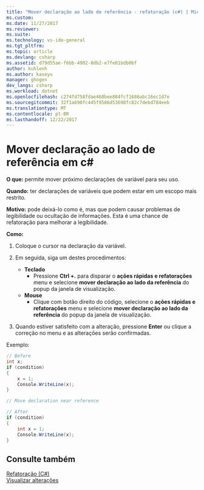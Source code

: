 ```yaml
---
title: "Mover declaração ao lado de referência - refatoração (c#) | Microsoft Docs"
ms.custom: 
ms.date: 11/27/2017
ms.reviewer: 
ms.suite: 
ms.technology: vs-ide-general
ms.tgt_pltfrm: 
ms.topic: article
ms.devlang: csharp
ms.assetid: d79d55ae-f6bb-4902-8db2-e7fe01bdb0bf
author: kuhlenh
ms.author: kaseyu
manager: ghogen
dev_langs: csharp
ms.workload: dotnet
ms.openlocfilehash: c274fd758fdae468bee884fcf1686abc16ec1d7e
ms.sourcegitcommit: 32f1a690fc445f9586d53698fc82c7debd784eeb
ms.translationtype: MT
ms.contentlocale: pt-BR
ms.lasthandoff: 12/22/2017
---
```

# <a name="move-declaration-near-reference-in-c"></a>Mover declaração ao lado de referência em c# #
**O que:** permite mover próximo declarações de variável para seu uso.

**Quando:** ter declarações de variáveis que podem estar em um escopo mais restrito.

**Motivo:** pode deixá-lo como é, mas que podem causar problemas de legibilidade ou ocultação de informações. Esta é uma chance de refatoração para melhorar a legibilidade.

**Como:**

1. Coloque o cursor na declaração da variável.

1. Em seguida, siga um destes procedimentos:
   * **Teclado**
     * Pressione **Ctrl +.** para disparar o **ações rápidas e refatorações** menu e selecione **mover declaração ao lado da referência** do popup da janela de visualização.
   * **Mouse**
     * Clique com botão direito do código, selecione o **ações rápidas e refatorações** menu e selecione **mover declaração ao lado da referência** do popup da janela de visualização.

1. Quando estiver satisfeito com a alteração, pressione **Enter** ou clique a correção no menu e as alterações serão confirmadas.

Exemplo:
```csharp
// Before
int x;
if (condition)
{
    x = 1;
    Console.WriteLine(x);
}

// Move declaration near reference

// After
if (condition)
{
    int x = 1;
    Console.WriteLine(x);
}
```

## <a name="see-also"></a>Consulte também  
[Refatoração (C#)](../refactoring-csharp.md)  
[Visualizar alterações](../../ide/preview-changes.md)